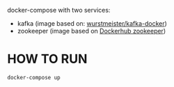 docker-compose with two services:

* kafka (image based on: [wurstmeister/kafka-docker](https://github.com/wurstmeister/kafka-docker))
* zookeeper (image based on [Dockerhub zookeeper](https://hub.docker.com/_/zookeeper/)) 

# HOW TO RUN
```bash
docker-compose up
```
